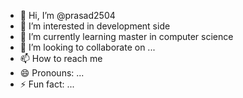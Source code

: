 - 👋 Hi, I’m @prasad2504
- 👀 I’m interested in development side
- 🌱 I’m currently learning master in computer science 
- 💞️ I’m looking to collaborate on ...
- 📫 How to reach me
- 😄 Pronouns: ...
- ⚡ Fun fact: ...

<!---
prasad2504/prasad2504 is a ✨ special ✨ repository because its `README.md` (this file) appears on your GitHub profile.
You can click the Preview link to take a look at your changes.
--->
